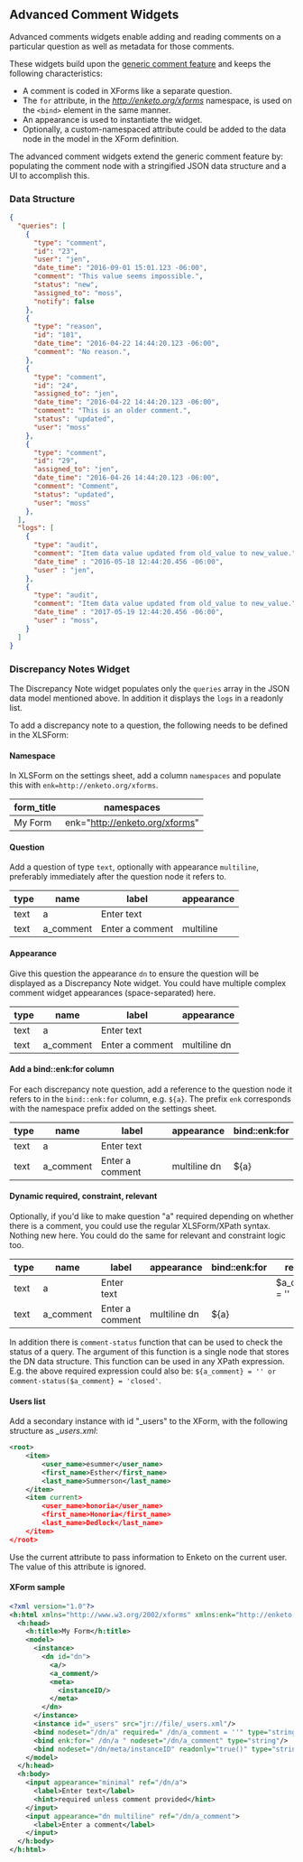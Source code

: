 ## Advanced Comment Widgets

Advanced comments widgets enable adding and reading comments on a particular question as well as metadata for those comments. 

These widgets build upon the [generic comment feature](./comments) and keeps the following characteristics:

- A comment is coded in XForms like a separate question. 
- The `for` attribute, in the _http://enketo.org/xforms_ namespace, is used on the `<bind>` element in the same manner.
- An appearance is used to instantiate the widget.
- Optionally, a custom-namespaced attribute could be added to the data node in the model in the XForm definition.

The advanced comment widgets extend the generic comment feature by: populating the comment node with a stringified JSON data structure and a UI to accomplish this.

### Data Structure 


```json
{
  "queries": [
    { 
      "type": "comment",
      "id": "23",
      "user": "jen",
      "date_time": "2016-09-01 15:01.123 -06:00",
      "comment": "This value seems impossible.",
      "status": "new",
      "assigned_to": "moss",
      "notify": false
    }, 
    {
      "type": "reason",
      "id": "101",
      "date_time": "2016-04-22 14:44:20.123 -06:00",
      "comment": "No reason.", 
    },
    {
      "type": "comment",
      "id": "24",
      "assigned_to": "jen",
      "date_time": "2016-04-22 14:44:20.123 -06:00",
      "comment": "This is an older comment.", 
      "status": "updated",
      "user": "moss"
    },
    {
      "type": "comment",
      "id": "29",
      "assigned_to": "jen",
      "date_time": "2016-04-26 14:44:20.123 -06:00",
      "comment": "Comment", 
      "status": "updated",
      "user": "moss"
    },
  ],
  "logs": [
    { 
      "type": "audit",  
      "comment": "Item data value updated from old_value to new_value.",  
      "date_time" : "2016-05-18 12:44:20.456 -06:00",
      "user" : "jen",
    },
    { 
      "type": "audit",  
      "comment": "Item data value updated from old_value to new_value.",  
      "date_time" : "2017-05-19 12:44:20.456 -06:00",
      "user" : "moss",
    }
  ]
}
```

### Discrepancy Notes Widget

The Discrepancy Note widget populates only the `queries` array in the JSON data model mentioned above. In addition it displays the `logs` in a readonly list.

To add a discrepancy note to a question, the following needs to be defined in the XLSForm:

#### Namespace

In XLSForm on the settings sheet, add a column `namespaces` and populate this with `enk=http://enketo.org/xforms`.

| form_title | namespaces                     |
| ---------- | ------------------------------ |
| My Form    | enk="http://enketo.org/xforms" |


#### Question

Add a question of type `text`, optionally with appearance `multiline`, preferably immediately after the question node it refers to.

| type | name      | label           | appearance |
| ---- | --------- | --------------- | ---------- |
| text | a         | Enter text      |            |
| text | a_comment | Enter a comment | multiline  |

#### Appearance

Give this question the appearance `dn` to ensure the question will be displayed as a Discrepancy Note widget. You could have multiple complex comment widget appearances (space-separated) here.

| type | name      | label           | appearance   |
| ---- | --------- | --------------- | ------------ |
| text | a         | Enter text      |              |
| text | a_comment | Enter a comment | multiline dn |


#### Add a bind::enk:for column

For each discrepancy note question, add a reference to the question node it refers to in the `bind::enk:for` column, e.g. `${a}`. The prefix `enk` corresponds with the namespace prefix added on the settings sheet.

| type | name      | label           | appearance   | bind::enk:for |
| ---- | --------- | --------------- | ------------ | ------------- |
| text | a         | Enter text      |              |               |
| text | a_comment | Enter a comment | multiline dn | ${a}          |

#### Dynamic required, constraint, relevant

Optionally, if you'd like to make question "a" required depending on whether there is a comment, you could use the regular XLSForm/XPath syntax. Nothing new here. You could do the same for relevant and constraint logic too.

| type | name      | label           | appearance   | bind::enk:for | required        |
| ---- | --------- | --------------- | ------------ | ------------- | --------------- |
| text | a         | Enter text      |              |               | $a_comment = '' |
| text | a_comment | Enter a comment | multiline dn | ${a}          |                 |

In addition there is `comment-status` function that can be used to check the status of a query. The argument of this function is a single node that stores the DN data structure. This function can be used in any XPath expression. E.g. the above required expression could also be: `${a_comment} = '' or comment-status($a_comment} = 'closed'`.

#### Users list

Add a secondary instance with id "_users" to the XForm, with the following structure as *\_users.xml*:

```xml
<root>
    <item>
        <user_name>esummer</user_name>
        <first_name>Esther</first_name>
        <last_name>Summerson</last_name>
    </item>
    <item current>
        <user_name>honoria</user_name>
        <first_name>Honoria</first_name>
        <last_name>Dedlock</last_name>
    </item>
</root>
```

Use the current attribute to pass information to Enketo on the current user. The value of this attribute is ignored.


#### XForm sample

```xml
<?xml version="1.0"?>
<h:html xmlns="http://www.w3.org/2002/xforms" xmlns:enk="http://enketo.org/xforms" xmlns:ev="http://www.w3.org/2001/xml-events" xmlns:h="http://www.w3.org/1999/xhtml" xmlns:jr="http://openrosa.org/javarosa" xmlns:orx="http://openrosa.org/xforms" xmlns:xsd="http://www.w3.org/2001/XMLSchema">
  <h:head>
    <h:title>My Form</h:title>
    <model>
      <instance>
        <dn id="dn">
          <a/>
          <a_comment/>
          <meta>
            <instanceID/>
          </meta>
        </dn>
      </instance>
      <instance id="_users" src="jr://file/_users.xml"/>
      <bind nodeset="/dn/a" required=" /dn/a_comment = ''" type="string"/>
      <bind enk:for=" /dn/a " nodeset="/dn/a_comment" type="string"/>
      <bind nodeset="/dn/meta/instanceID" readonly="true()" type="string"/>
    </model>
  </h:head>
  <h:body>
    <input appearance="minimal" ref="/dn/a">
      <label>Enter text</label>
      <hint>required unless comment provided</hint>
    </input>
    <input appearance="dn multiline" ref="/dn/a_comment">
      <label>Enter a comment</label>
    </input>
  </h:body>
</h:html>

```
